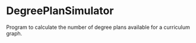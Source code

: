 # DegreePlanSimulator
Program to calculate the number of degree plans available for a curriculum graph.
